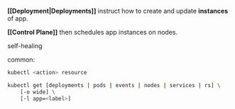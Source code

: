 **[[Deployment|Deployments]]** instruct how to create and update **instances** of app.

**[[Control Plane]]** then schedules app instances on nodes.

self-healing

common:

```bash
kubectl <action> resource

kubectl get [deployments | pods | events | nodes | services | rs] \
	[-o wide] \
	[-l app=<label>]
```